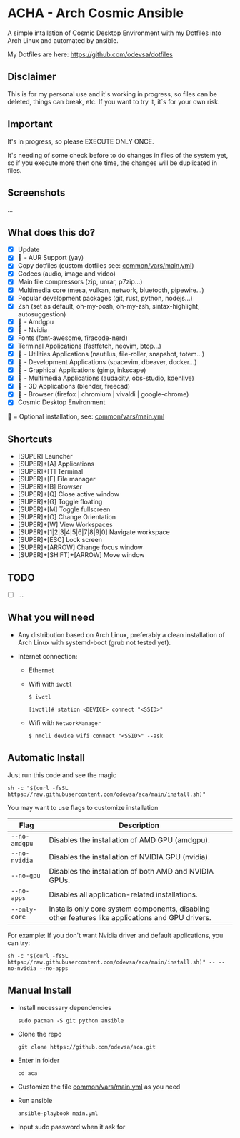 # ACHA - Arch Cosmic Ansible

A simple intallation of Cosmic Desktop Environment with my Dotfiles into Arch Linux and automated by ansible.

My Dotfiles are here: https://github.com/odevsa/dotfiles

## Disclaimer

This is for my personal use and it's working in progress, so files can be deleted, things can break, etc. If you want to try it, it`s for your own risk.

## Important

It's in progress, so please EXECUTE ONLY ONCE.

It's needing of some check before to do changes in files of the system yet, so if you execute more then one time, the changes will be duplicated in files.

## Screenshots

...

## What does this do?

- [x] Update
- [x] :checkered_flag: - AUR Support (yay)
- [x] Copy dotfiles (custom dotfiles see: [common/vars/main.yml](common/vars/main.yml))
- [x] Codecs (audio, image and video)
- [x] Main file compressors (zip, unrar, p7zip...)
- [x] Multimedia core (mesa, vulkan, network, bluetooth, pipewire...)
- [x] Popular development packages (git, rust, python, nodejs...)
- [x] Zsh (set as default, oh-my-posh, oh-my-zsh, sintax-highlight, autosuggestion)
- [x] :checkered_flag: - Amdgpu
- [x] :checkered_flag: - Nvidia
- [x] Fonts (font-awesome, firacode-nerd)
- [x] Terminal Applications (fastfetch, neovim, btop...)
- [x] :checkered_flag: - Utilities Applications (nautilus, file-roller, snapshot, totem...)
- [x] :checkered_flag: - Development Applications (spacevim, dbeaver, docker...)
- [x] :checkered_flag: - Graphical Applications (gimp, inkscape)
- [x] :checkered_flag: - Multimedia Applications (audacity, obs-studio, kdenlive)
- [x] :checkered_flag: - 3D Applications (blender, freecad)
- [x] :checkered_flag: - Browser (firefox | chromium | vivaldi | google-chrome)
- [x] Cosmic Desktop Environment

:checkered_flag: = Optional installation, see: [common/vars/main.yml](common/vars/main.yml)

## Shortcuts

- [SUPER] Launcher
- [SUPER]+[A] Applications
- [SUPER]+[T] Terminal
- [SUPER]+[F] File manager
- [SUPER]+[B] Browser
- [SUPER]+[Q] Close active window
- [SUPER]+[G] Toggle floating
- [SUPER]+[M] Toggle fullscreen
- [SUPER]+[O] Change Orientation
- [SUPER]+[W] View Workspaces
- [SUPER]+[1|2|3|4|5|6|7|8|9|0] Navigate workspace
- [SUPER]+[ESC] Lock screen
- [SUPER]+[ARROW] Change focus window
- [SUPER]+[SHIFT]+[ARROW] Move window

## TODO

- [ ] ...

## What you will need

- Any distribution based on Arch Linux, preferably a clean installation of Arch Linux with systemd-boot (grub not tested yet).
- Internet connection:

  - Ethernet
  - Wifi with `iwctl`

    ```
    $ iwctl

    [iwctl]# station <DEVICE> connect "<SSID>"
    ```

  - Wifi with `NetworkManager`
    ```
    $ nmcli device wifi connect "<SSID>" --ask
    ```

## Automatic Install

Just run this code and see the magic

```
sh -c "$(curl -fsSL https://raw.githubusercontent.com/odevsa/aca/main/install.sh)"
```

You may want to use flags to customize installation

| Flag          | Description                                                                                       |
| ------------- | ------------------------------------------------------------------------------------------------- |
| `--no-amdgpu` | Disables the installation of AMD GPU (amdgpu).                                                    |
| `--no-nvidia` | Disables the installation of NVIDIA GPU (nvidia).                                                 |
| `--no-gpu`    | Disables the installation of both AMD and NVIDIA GPUs.                                            |
| `--no-apps`   | Disables all application-related installations.                                                   |
| `--only-core` | Installs only core system components, disabling other features like applications and GPU drivers. |

For example: If you don't want Nvidia driver and default applications, you can try:

```
sh -c "$(curl -fsSL https://raw.githubusercontent.com/odevsa/aca/main/install.sh)" -- --no-nvidia --no-apps
```

## Manual Install

- Install necessary dependencies

  ```
  sudo pacman -S git python ansible
  ```

- Clone the repo

  ```
  git clone https://github.com/odevsa/aca.git
  ```

- Enter in folder

  ```
  cd aca
  ```

- Customize the file [common/vars/main.yml](common/vars/main.yml) as you need

- Run ansible
  ```
  ansible-playbook main.yml
  ```
- Input sudo password when it ask for
